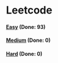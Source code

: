 # Leetcode

<h4><a href="https://github.com/lon-yang/leetcode/blob/master/docs/Easy.md">Easy</a>  (Done: 93)</h4>
<h4><a href="https://github.com/lon-yang/leetcode/blob/master/docs/Medium.md">Medium</a>  (Done: 0)</h4>
<h4><a href="https://github.com/lon-yang/leetcode/blob/master/docs/Hard.md">Hard</a>  (Done: 0)</h4>
